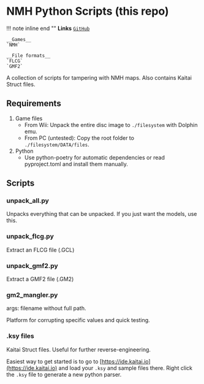 # NMH Python Scripts (this repo)

!!! note inline end ""
    __Links__
    [`GitHub`](https://github.com/sevonj/nmh_reverse)
    
    __Games__
    `NMH`
    
    __File formats__
    `FLCG`
    `GMF2` 
    

A collection of scripts for tampering with NMH maps. Also contains Kaitai Struct files.

## Requirements
1. Game files
    - From Wii: Unpack the entire disc image to `./filesystem` with Dolphin emu.
    - From PC (untested): Copy the root folder to `./filesystem/DATA/files`.
1. Python
    - Use python-poetry for automatic dependencies or read pyproject.toml and install them manually.


## Scripts
### unpack_all.py
Unpacks everything that can be unpacked. If you just want the models, use this.

### unpack_flcg.py
Extract an FLCG file (.GCL)

### unpack_gmf2.py
Extract a GMF2 file (.GM2)

### gm2_mangler.py
args: filename without full path.

Platform for corrupting specific values and quick testing.

### .ksy files
Kaitai Struct files. Useful for further reverse-engineering.

Easiest way to get started is to go to [https://ide.kaitai.io](https://ide.kaitai.io) and load your `.ksy` and sample files there. Right click the `.ksy` file to generate a new python parser.